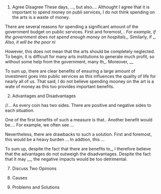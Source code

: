 
1. Agree Disagree 
These days, ..., but also.... Althought I agree that it is important to spend money on publi services, I do not think spending
on the arts is a waste of money.

There are several reasons for spending a significant amount of the government budget on public services. First and foremost, _. 
For example, if the government does not spend enough money on hospitals__. Similarly, if __. Also, it will be the poor ni_

However, this does not mean that the arts should be completely neglected. To begin, it is difficult for many arts institutions 
to generate much profit, so without some help from the government, many th_. Moreover, __

To sum up, there are clear benefits of ensuring a large amount of investment goes into public services as this influences the
quality of life for nearly all of us. That said, I do not believe spending mooney on the art is a wate of money as this too 
provides important benefits.

2. Advantages and Disadvantages

//... As every coin has two sides. There are positive and negative sides to each situation.

One of the first benefits of such a measure is that..
Another benefit would be.... For example, we often see ...

Nevertheless, there are drawbacks to such a solution. First and foremost, this would be a heavy burden ...
In addtion, this ...

To sum up, despite the fact that there are benefits to_, I therefore believe that the advantages do not outweigh
the disadvantages. Despite the fact that it may __, the negative impacts would be too detrimental.

7. Discuss Two Opinions

3. Causes

4. Problems and Solutions

